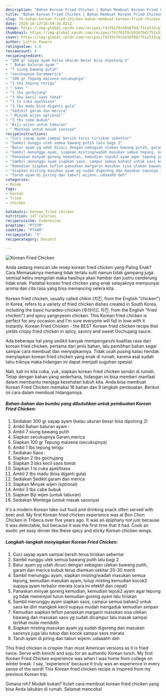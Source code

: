 ```yaml
---
description: "Bahan Korean Fried Chicken | Bahan Membuat Korean Fried Chicken Yang Enak Dan Lezat"
title: "Bahan Korean Fried Chicken | Bahan Membuat Korean Fried Chicken Yang Enak Dan Lezat"
slug: 56-bahan-korean-fried-chicken-bahan-membuat-korean-fried-chicken-yang-enak-dan-lezat
date: 2020-10-12T18:59:14.021Z
image: https://img-global.cpcdn.com/recipes/f41f61f8cb916f0d/751x532cq70/korean-fried-chicken-foto-resep-utama.jpg
thumbnail: https://img-global.cpcdn.com/recipes/f41f61f8cb916f0d/751x532cq70/korean-fried-chicken-foto-resep-utama.jpg
cover: https://img-global.cpcdn.com/recipes/f41f61f8cb916f0d/751x532cq70/korean-fried-chicken-foto-resep-utama.jpg
author: Lottie Powers
ratingvalue: 3.9
reviewcount: 4
recipeingredient:
- "300 gr sayap ayam kalau ukuran besar bisa dipotong 2"
- " Bahan baluran ayam "
- "7 siung bawang putih"
- "secukupnya Garammerica"
- "100 gr Tepung maizena secukupnya"
- "1 tbs tepung terigu"
- " Saos "
- "2 tbs gochujang"
- "3 bks kecil saos tomat"
- "1 ts cuka apelbiasa"
- "2 tbs madu bisa diganti gula"
- "Sedikit garam dan merica"
- " Minyak wijen optional"
- "3 tbs cabe bubuk"
- "Biji wijen untuk taburan"
- " Mentega untuk masak saosnya"
recipeinstructions:
- "Cuci sayap ayam sampai bersih terus tiriskan sebentar"
- "Sambil nunggu ulek semua bawang putih lalu bagi 2"
- "Balur ayam yg udah dicuci dengan sebagian ulekan bawang putih, garam dan merica bubuk terus diamkan sekitar 20-30 menit"
- "Sambil menunggu ayam, siapkan misting/wadah masukan semua tepung, kemudian masukan ayam, tutup misting kemudian kocok2 supaya ayam terbalur merata (cara ini efektif dan cepat)"
- "Panaskan minyak goreng kemudian, kemudian tepuk2 ayam agar tepung yg tidak menempel turun kemudian goreng ayam lalu tiriskan"
- "Sambil menunggu ayam siapkan saos, campur semua bahan2 untuk saos ke dlm mangkok kecil supaya mudah mengaduk kemudian simpan"
- "Kemudian siapkan teflon panaskan margarin masukan sisa ulekan bawang dan masukan saos yg sudah dicampur lalu masak sampai terlihat mulai mendidih"
- "Siapkan misting masukan ayam yg sudah digoreng dan masukan saosnya juga lalu tutup dan kocok sampai saos merata"
- "Taruh ayam di piring dan taburi wijenn..udaaahh deh"
categories:
- Resep
tags:
- korean
- fried
- chicken

katakunci: korean fried chicken 
nutrition: 147 calories
recipecuisine: Indonesian
preptime: "PT37M"
cooktime: "PT44M"
recipeyield: "3"
recipecategory: Dessert

---
```



![Korean Fried Chicken](https://img-global.cpcdn.com/recipes/f41f61f8cb916f0d/751x532cq70/korean-fried-chicken-foto-resep-utama.jpg)

Anda sedang mencari ide resep korean fried chicken yang Paling Enak? Cara Memasaknya memang tidak terlalu sulit namun tidak gampang juga. semisal keliru mengolah maka hasilnya akan hambar dan justru cenderung tidak enak. Padahal korean fried chicken yang enak selayaknya mempunyai aroma dan cita rasa yang bisa memancing selera kita.

Korean fried chicken, usually called chikin (치킨, from the English &#34;chicken&#34;) in Korea, refers to a variety of fried chicken dishes created in South Korea, including the basic huraideu-chicken (후라이드 치킨, from the English &#34;fried chicken&#34;) and spicy yangnyeom chicken. This Korean fried chicken is perfect for any occasion and I&#39;m sure everyone will fall in love with it instantly. Korean Fried Chicken - the BEST Korean fried chicken recipe that yields crispy fried chicken in spicy, savory and sweet Gochujang sauce.

Ada beberapa hal yang sedikit banyak mempengaruhi kualitas rasa dari korean fried chicken, pertama dari jenis bahan, lalu pemilihan bahan segar sampai cara membuat dan menyajikannya. Tidak usah pusing kalau hendak menyiapkan korean fried chicken yang enak di rumah, karena asal sudah tahu triknya maka hidangan ini dapat menjadi suguhan spesial.


Nah, kali ini kita coba, yuk, siapkan korean fried chicken sendiri di rumah. Tetap dengan bahan yang sederhana, hidangan ini bisa memberi manfaat dalam membantu menjaga kesehatan tubuh kita. Anda bisa membuat Korean Fried Chicken memakai 16 bahan dan 9 langkah pembuatan. Berikut ini cara dalam membuat hidangannya.

<!--inarticleads1-->

##### Bahan-bahan dan bumbu yang dibutuhkan untuk pembuatan Korean Fried Chicken:

1. Sediakan 300 gr sayap ayam (kalau ukuran besar bisa dipotong 2)
1. Ambil  Bahan baluran ayam :
1. Ambil 7 siung bawang putih
1. Siapkan secukupnya Garam,merica
1. Siapkan 100 gr Tepung maizena (secukupnya)
1. Ambil 1 tbs tepung terigu
1. Sediakan  Saos :
1. Siapkan 2 tbs gochujang
1. Siapkan 3 bks kecil saos tomat
1. Siapkan 1 ts cuka apel/biasa
1. Ambil 2 tbs madu (bisa diganti gula)
1. Sediakan Sedikit garam dan merica
1. Siapkan  Minyak wijen (optional)
1. Ambil 3 tbs cabe bubuk
1. Siapkan Biji wijen (untuk taburan)
1. Sediakan  Mentega (untuk masak saosnya)


It&#39;s a modern Korean take-out food and drinking snack often served with beer and. My first Korean fried chicken experience was at Bon Chon Chicken in Tribeca over five years ago. It was an epiphany not just because it was delectable, but because it was the first time that it had. Cook an exotic yet easy dinner like these spicy and sticky Korean chicken wings. 

<!--inarticleads2-->

##### Langkah-langkah menyiapkan Korean Fried Chicken:

1. Cuci sayap ayam sampai bersih terus tiriskan sebentar
1. Sambil nunggu ulek semua bawang putih lalu bagi 2
1. Balur ayam yg udah dicuci dengan sebagian ulekan bawang putih, garam dan merica bubuk terus diamkan sekitar 20-30 menit
1. Sambil menunggu ayam, siapkan misting/wadah masukan semua tepung, kemudian masukan ayam, tutup misting kemudian kocok2 supaya ayam terbalur merata (cara ini efektif dan cepat)
1. Panaskan minyak goreng kemudian, kemudian tepuk2 ayam agar tepung yg tidak menempel turun kemudian goreng ayam lalu tiriskan
1. Sambil menunggu ayam siapkan saos, campur semua bahan2 untuk saos ke dlm mangkok kecil supaya mudah mengaduk kemudian simpan
1. Kemudian siapkan teflon panaskan margarin masukan sisa ulekan bawang dan masukan saos yg sudah dicampur lalu masak sampai terlihat mulai mendidih
1. Siapkan misting masukan ayam yg sudah digoreng dan masukan saosnya juga lalu tutup dan kocok sampai saos merata
1. Taruh ayam di piring dan taburi wijenn..udaaahh deh


This fried chicken is crispier than most American versions as it is fried twice. Serve with kimchi and soju for an authentic Korean lunch. My first Korean Fried Chicken experience was when I was home from college on winter break. I say, &#39;experience&#39; because it truly was an experience in every sense of the word! This Korean fried chicken recipe is inspired from my previous Korean trip. 

Gimana nih? Mudah bukan? Itulah cara membuat korean fried chicken yang bisa Anda lakukan di rumah. Selamat mencoba!
